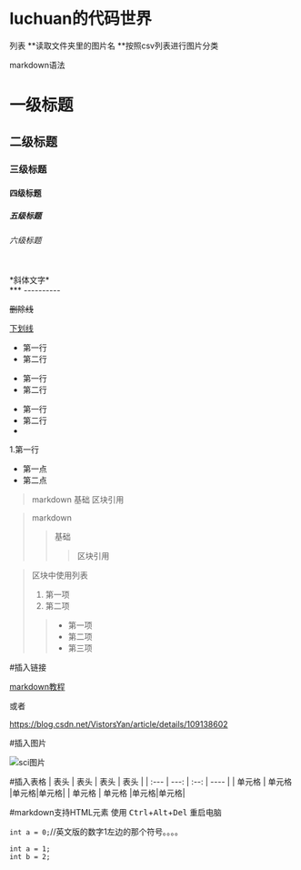 # luchuan的代码世界
列表
**读取文件夹里的图片名
**按照csv列表进行图片分类






markdown语法
# 一级标题
## 二级标题
### 三级标题
#### 四级标题
##### 五级标题
###### 六级标题
<br/>
*斜体文字*
<br/>
***
----------

~~删除线~~

<u>下划线</u>
* 第一行
* 第二行

- 第一行
- 第二行

+ 第一行
+ 第二行
+ 
1.第一行
  - 第一点
  - 第二点

> markdown
> 基础
> 区块引用

> markdown
>> 基础
>>> 区块引用

> 区块中使用列表
> 1. 第一项
> 2. 第二项
>> + 第一项
>> + 第二项
>> + 第三项

#插入链接

[markdown教程](https://blog.csdn.net/VistorsYan/article/details/109138602)

或者

<https://blog.csdn.net/VistorsYan/article/details/109138602>

#插入图片

![sci图片](https://img2.baidu.com/it/u=3636271128,3125915827&fm=253&fmt=auto&app=138&f=JPEG?w=500&h=284)


#插入表格
|  表头   | 表头  | 表头 | 表头 |
| :---  | ---:  | :--: | ---- |
| 单元格  | 单元格 |单元格|单元格|
| 单元格  | 单元格 |单元格|单元格|

#markdown支持HTML元素
使用 <kbd>Ctrl</kbd>+<kbd>Alt</kbd>+<kbd>Del</kbd> 重启电脑

`int a = 0;`//英文版的数字1左边的那个符号。。。。

```
int a = 1;
int b = 2;

```

